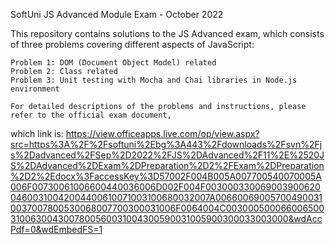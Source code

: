 SoftUni JS Advanced Module Exam - October 2022

This repository contains solutions to the JS Advanced exam, which consists of three problems covering different aspects of JavaScript:

    Problem 1: DOM (Document Object Model) related
    Problem 2: Class related
    Problem 3: Unit testing with Mocha and Chai libraries in Node.js environment

    For detailed descriptions of the problems and instructions, please refer to the official exam document, 
which link is: https://view.officeapps.live.com/op/view.aspx?src=https%3A%2F%2Fsoftuni%2Ebg%3A443%2Fdownloads%2Fsvn%2Fjs%2Dadvanced%2FSep%2D2022%2FJS%2DAdvanced%2F11%2E%2520JS%2DAdvanced%2DExam%2DPreparation%2D2%2FExam%2DPreparation%2D2%2Edocx%3FaccessKey%3D57002F004B005A007700540070005A006F00730061006600440036006D002F004F00300033006900390062004600310042004400610071003100680032007A006600690057004900310037007800530068007700300031006F0064004C0030005000660065003100630043007800560031004300590031005900300033003000&wdAccPdf=0&wdEmbedFS=1
